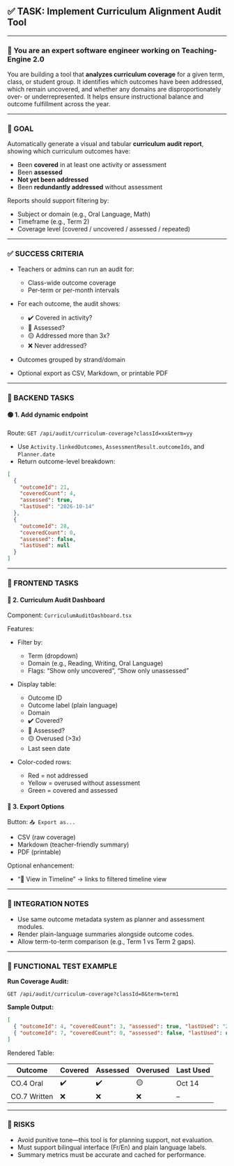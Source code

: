 ## ✅ TASK: Implement Curriculum Alignment Audit Tool

---

### 🧠 You are an expert software engineer working on Teaching-Engine 2.0

You are building a tool that **analyzes curriculum coverage** for a given term, class, or student group. It identifies which outcomes have been addressed, which remain uncovered, and whether any domains are disproportionately over- or underrepresented. It helps ensure instructional balance and outcome fulfillment across the year.

---

### 🔹 GOAL

Automatically generate a visual and tabular **curriculum audit report**, showing which curriculum outcomes have:

- Been **covered** in at least one activity or assessment
- Been **assessed**
- **Not yet been addressed**
- Been **redundantly addressed** without assessment

Reports should support filtering by:

- Subject or domain (e.g., Oral Language, Math)
- Timeframe (e.g., Term 2)
- Coverage level (covered / uncovered / assessed / repeated)

---

### ✅ SUCCESS CRITERIA

- Teachers or admins can run an audit for:

  - Class-wide outcome coverage
  - Per-term or per-month intervals

- For each outcome, the audit shows:

  - ✔️ Covered in activity?
  - 🧠 Assessed?
  - 🟡 Addressed more than 3x?
  - ❌ Never addressed?

- Outcomes grouped by strand/domain
- Optional export as CSV, Markdown, or printable PDF

---

### 🔧 BACKEND TASKS

#### 🟢 1. Add dynamic endpoint

Route: `GET /api/audit/curriculum-coverage?classId=xx&term=yy`

- Use `Activity.linkedOutcomes`, `AssessmentResult.outcomeIds`, and `Planner.date`
- Return outcome-level breakdown:

```json
[
  {
    "outcomeId": 21,
    "coveredCount": 4,
    "assessed": true,
    "lastUsed": "2026-10-14"
  },
  {
    "outcomeId": 28,
    "coveredCount": 0,
    "assessed": false,
    "lastUsed": null
  }
]
```

---

### 🎨 FRONTEND TASKS

#### 🔵 2. Curriculum Audit Dashboard

Component: `CurriculumAuditDashboard.tsx`

Features:

- Filter by:

  - Term (dropdown)
  - Domain (e.g., Reading, Writing, Oral Language)
  - Flags: “Show only uncovered”, “Show only unassessed”

- Display table:

  - Outcome ID
  - Outcome label (plain language)
  - Domain
  - ✔️ Covered?
  - 🧠 Assessed?
  - 🟡 Overused (>3x)
  - Last seen date

- Color-coded rows:

  - Red = not addressed
  - Yellow = overused without assessment
  - Green = covered and assessed

#### 🔵 3. Export Options

Button: `📤 Export as...`

- CSV (raw coverage)
- Markdown (teacher-friendly summary)
- PDF (printable)

Optional enhancement:

- “📆 View in Timeline” → links to filtered timeline view

---

### 🔗 INTEGRATION NOTES

- Use same outcome metadata system as planner and assessment modules.
- Render plain-language summaries alongside outcome codes.
- Allow term-to-term comparison (e.g., Term 1 vs Term 2 gaps).

---

### 🧪 FUNCTIONAL TEST EXAMPLE

**Run Coverage Audit:**

```http
GET /api/audit/curriculum-coverage?classId=8&term=term1
```

**Sample Output:**

```json
[
  { "outcomeId": 4, "coveredCount": 3, "assessed": true, "lastUsed": "2026-10-14" },
  { "outcomeId": 7, "coveredCount": 0, "assessed": false, "lastUsed": null }
]
```

Rendered Table:

| Outcome      | Covered | Assessed | Overused | Last Used |
| ------------ | ------- | -------- | -------- | --------- |
| CO.4 Oral    | ✔️      | ✔️       | 🟡       | Oct 14    |
| CO.7 Written | ❌      | ❌       | ❌       | –         |

---

### 🚩 RISKS

- Avoid punitive tone—this tool is for planning support, not evaluation.
- Must support bilingual interface (Fr/En) and plain language labels.
- Summary metrics must be accurate and cached for performance.
